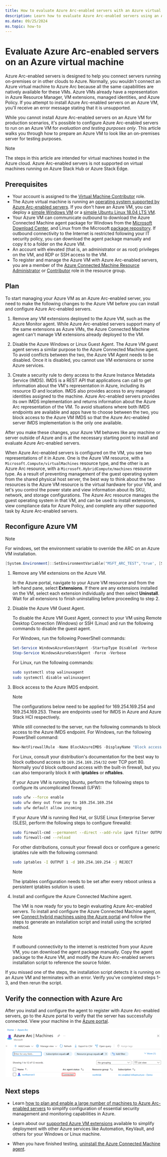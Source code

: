 ```yaml
---
title: How to evaluate Azure Arc-enabled servers with an Azure virtual machine
description: Learn how to evaluate Azure Arc-enabled servers using an Azure virtual machine.
ms.date: 09/25/2024
ms.topic: how-to
---
```


# Evaluate Azure Arc-enabled servers on an Azure virtual machine

Azure Arc-enabled servers is designed to help you connect servers running on-premises or in other clouds to Azure. Normally, you wouldn't connect an Azure virtual machine to Azure Arc because all the same capabilities are natively available for these VMs. Azure VMs already have a representation in Azure Resource Manager, VM extensions, managed identities, and Azure Policy. If you attempt to install Azure Arc-enabled servers on an Azure VM, you'll receive an error message stating that it is unsupported.

While you cannot install Azure Arc-enabled servers on an Azure VM for production scenarios, it's possible to configure Azure Arc-enabled servers to run on an Azure VM for *evaluation and testing purposes only*. This article walks you through how to prepare an Azure VM to look like an on-premises server for testing purposes.

> [!NOTE]
> The steps in this article are intended for virtual machines hosted in the Azure cloud. Azure Arc-enabled servers is not supported on virtual machines running on Azure Stack Hub or Azure Stack Edge.

## Prerequisites

* Your account is assigned to the [Virtual Machine Contributor](/azure/role-based-access-control/built-in-roles#virtual-machine-contributor) role.
* The Azure virtual machine is running an [operating system supported by Azure Arc-enabled servers](prerequisites.md#supported-operating-systems). If you don't have an Azure VM, you can deploy a [simple Windows VM](https://portal.azure.com/#create/Microsoft.Template/uri/https%3a%2f%2fraw.githubusercontent.com%2fAzure%2fazure-quickstart-templates%2fmaster%2fquickstarts%2fmicrosoft.compute%2fvm-simple-windows%2fazuredeploy.json) or a [simple Ubuntu Linux 18.04 LTS VM](https://portal.azure.com/#create/Microsoft.Template/uri/https%3a%2f%2fraw.githubusercontent.com%2fAzure%2fazure-quickstart-templates%2fmaster%2fquickstarts%2fmicrosoft.compute%2fvm-simple-windows%2fazuredeploy.json).
* Your Azure VM can communicate outbound to download the Azure Connected Machine agent package for Windows from the [Microsoft Download Center](https://aka.ms/AzureConnectedMachineAgent), and Linux from the Microsoft [package repository](https://packages.microsoft.com/). If outbound connectivity to the Internet is restricted following your IT security policy, you can download the agent package manually and copy it to a folder on the Azure VM.
* An account with elevated (that is, an administrator or as root) privileges on the VM, and RDP or SSH access to the VM.
* To register and manage the Azure VM with Azure Arc-enabled servers, you are a member of the [Azure Connected Machine Resource Administrator](/azure/role-based-access-control/built-in-roles#azure-connected-machine-resource-administrator) or [Contributor](/azure/role-based-access-control/built-in-roles#contributor) role in the resource group.

## Plan

To start managing your Azure VM as an Azure Arc-enabled server, you need to make the following changes to the Azure VM before you can install and configure Azure Arc-enabled servers.

1. Remove any VM extensions deployed to the Azure VM, such as the Azure Monitor agent. While Azure Arc-enabled servers support many of the same extensions as Azure VMs, the Azure Connected Machine agent can't manage VM extensions already deployed to the VM.

2. Disable the Azure Windows or Linux Guest Agent. The Azure VM guest agent serves a similar purpose to the Azure Connected Machine agent. To avoid conflicts between the two, the Azure VM Agent needs to be disabled. Once it is disabled, you cannot use VM extensions or some Azure services.

3. Create a security rule to deny access to the Azure Instance Metadata Service (IMDS). IMDS is a REST API that applications can call to get information about the VM's representation in Azure, including its resource ID and location. IMDS also provides access to any managed identities assigned to the machine. Azure Arc-enabled servers provides its own IMDS implementation and returns information about the Azure Arc representation of the VM. To avoid situations where both IMDS endpoints are available and apps have to choose between the two, you block access to the Azure VM IMDS so that the Azure Arc-enabled server IMDS implementation is the only one available.

After you make these changes, your Azure VM behaves like any machine or server outside of Azure and is at the necessary starting point to install and evaluate Azure Arc-enabled servers.

When Azure Arc-enabled servers is configured on the VM, you see two representations of it in Azure. One is the Azure VM resource, with a `Microsoft.Compute/virtualMachines` resource type, and the other is an Azure Arc resource, with a `Microsoft.HybridCompute/machines` resource type. As a result of preventing management of the guest operating system from the shared physical host server, the best way to think about the two resources is the Azure VM resource is the virtual hardware for your VM, and let's you control the power state and view information about its SKU, network, and storage configurations. The Azure Arc resource manages the guest operating system in that VM, and can be used to install extensions, view compliance data for Azure Policy, and complete any other supported task by Azure Arc-enabled servers.

## Reconfigure Azure VM

> [!NOTE]
> For windows, set the environment variable to override the ARC on an Azure VM installation.
>
> ```powershell
> [System.Environment]::SetEnvironmentVariable("MSFT_ARC_TEST",'true', [System.EnvironmentVariableTarget]::Machine)
> ```

1. Remove any VM extensions on the Azure VM.

   In the Azure portal, navigate to your Azure VM resource and from the left-hand pane, select  **Extensions**. If there are any extensions installed on the VM, select each extension individually and then select **Uninstall**. Wait for all extensions to finish uninstalling before proceeding to step 2.

2. Disable the Azure VM Guest Agent.

   To disable the Azure VM Guest Agent, connect to your VM using Remote Desktop Connection (Windows) or SSH (Linux) and run the following commands to disable the guest agent.

   For Windows, run the following PowerShell commands:

   ```powershell
   Set-Service WindowsAzureGuestAgent -StartupType Disabled -Verbose
   Stop-Service WindowsAzureGuestAgent -Force -Verbose
   ```

   For Linux, run the following commands:

   ```bash
   sudo systemctl stop walinuxagent
   sudo systemctl disable walinuxagent
   ```

3. Block access to the Azure IMDS endpoint.
   > [!NOTE]
   > The configurations below need to be applied for 169.254.169.254 and 169.254.169.253. These are endpoints used for IMDS in Azure and Azure Stack HCI respectively. 

   While still connected to the server, run the following commands to block access to the Azure IMDS endpoint. For Windows, run the following PowerShell command:

   ```powershell
   New-NetFirewallRule -Name BlockAzureIMDS -DisplayName "Block access to Azure IMDS" -Enabled True -Profile Any -Direction Outbound -Action Block -RemoteAddress 169.254.169.254
   ```

   For Linux, consult your distribution's documentation for the best way to block outbound access to `169.254.169.254/32` over TCP port 80. Normally you'd block outbound access with the built-in firewall, but you can also temporarily block it with **iptables** or **nftables**.

   If your Azure VM is running Ubuntu, perform the following steps to configure its uncomplicated firewall (UFW):

   ```bash
   sudo ufw --force enable
   sudo ufw deny out from any to 169.254.169.254
   sudo ufw default allow incoming
   ```

   If your Azure VM is running Red Hat, or SUSE Linux Enterprise Server (SLES), perform the following steps to configure firewalld:

   ```bash
   sudo firewall-cmd --permanent --direct --add-rule ipv4 filter OUTPUT 1 -p tcp -d 169.254.169.254 -j REJECT
   sudo firewall-cmd --reload
   ```

   For other distributions, consult your firewall docs or configure a generic iptables rule with the following command:

   ```bash
   sudo iptables -I OUTPUT 1 -d 169.254.169.254 -j REJECT
   ```

   > [!NOTE]
   > The iptables configuration needs to be set after every reboot unless a persistent iptables solution is used.


4. Install and configure the Azure Connected Machine agent.

   The VM is now ready for you to begin evaluating Azure Arc-enabled servers. To install and configure the Azure Connected Machine agent, see [Connect hybrid machines using the Azure portal](onboard-portal.md) and follow the steps to generate an installation script and install using the scripted method.

   > [!NOTE]
   > If outbound connectivity to the internet is restricted from your Azure VM, you can download the agent package manually. Copy the agent package to the Azure VM, and modify the Azure Arc-enabled servers installation script to reference the source folder.

If you missed one of the steps, the installation script detects it is running on an Azure VM and terminates with an error. Verify you've completed steps 1-3, and then rerun the script.

## Verify the connection with Azure Arc

After you install and configure the agent to register with Azure Arc-enabled servers, go to the Azure portal to verify that the server has successfully connected. View your machine in the [Azure portal](https://portal.azure.com).

![A successful server connection](./media/onboard-portal/arc-for-servers-successful-onboard.png)

## Next steps

* Learn [how to plan and enable a large number of machines to Azure Arc-enabled servers](plan-at-scale-deployment.md) to simplify configuration of essential security management and monitoring capabilities in Azure.

* Learn about our [supported Azure VM extensions](manage-vm-extensions.md) available to simplify deployment with other Azure services like Automation, KeyVault, and others for your Windows or Linux machine.

* When you have finished testing, [uninstall the Azure Connected Machine agent](manage-agent.md#uninstall-the-agent).

